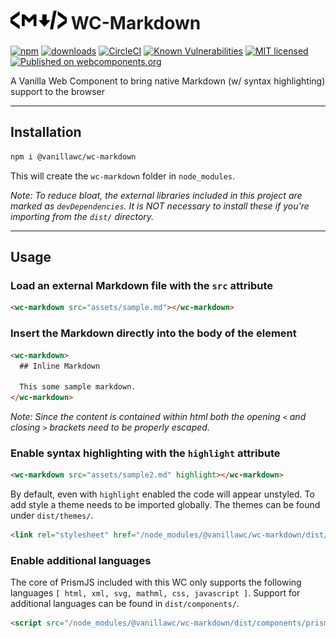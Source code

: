 <h1><img width="90" src="assets/wc-markdown-readme-icon.png"> WC-Markdown</h1>

[![npm](https://badgen.net/npm/v/@vanillawc/wc-markdown)](https://www.npmjs.com/package/@vanillawc/wc-markdown)
[![downloads](https://badgen.net/npm/dt/@vanillawc/wc-markdown)](https://www.npmjs.com/package/@vanillawc/wc-markdown)
[![CircleCI](https://circleci.com/gh/vanillawc/wc-markdown.svg?style=shield)](https://circleci.com/gh/vanillawc/wc-markdown)
[![Known Vulnerabilities](https://snyk.io/test/npm/@vanillawc/wc-markdown/badge.svg)](https://snyk.io/test/npm/@vanillawc/wc-markdown)
[![MIT licensed](https://img.shields.io/badge/license-MIT-blue.svg)](https://raw.githubusercontent.com/vanillawc/wc-markdown/master/LICENSE)
[![Published on webcomponents.org](https://img.shields.io/badge/webcomponents.org-published-blue.svg)](https://www.webcomponents.org/element/@vanillawc/wc-markdown)

A Vanilla Web Component to bring native Markdown (w/ syntax highlighting) support to the browser

 <!-- TODO: Add video graphic here -->

-----

## Installation

```sh
npm i @vanillawc/wc-markdown
```

This will create the `wc-markdown` folder in `node_modules`.

*Note: To reduce bloat, the external libraries included in this project are marked as `devDependencies`. It is NOT necessary to install these if you're importing from the `dist/` directory.*

-----

## Usage

### Load an external Markdown file with the `src` attribute

```html
<wc-markdown src="assets/sample.md"></wc-markdown>
```

### Insert the Markdown directly into the body of the element

```html
<wc-markdown>
  ## Inline Markdown

  This some sample markdown.
</wc-markdown>
```

*Note: Since the content is contained within html both the opening `<` and closing `>` brackets need to be properly escaped.*

### Enable syntax highlighting with the `highlight` attribute

```html
<wc-markdown src="assets/sample2.md" highlight></wc-markdown>
```

By default, even with `highlight` enabled the code will appear unstyled. To add style a theme needs to be imported globally. The themes can be found under `dist/themes/`.

```html
<link rel="stylesheet" href="/node_modules/@vanillawc/wc-markdown/dist/themes/prism-okaidia.css">
```

### Enable additional languages

The core of PrismJS included with this WC only supports the following languages `[ html, xml, svg, mathml, css, javascript ]`. Support for additional languages can be found in `dist/components/`.

```html
<script src="/node_modules/@vanillawc/wc-markdown/dist/components/prism-typescript.min.js"></script>
```